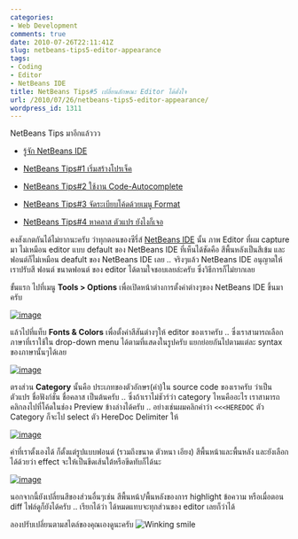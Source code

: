 ```yaml
---
categories:
- Web Development
comments: true
date: 2010-07-26T22:11:41Z
slug: netbeans-tips5-editor-appearance
tags:
- Coding
- Editor
- NetBeans IDE
title: NetBeans Tips#5 เปลี่ยนลักษณะ Editor ได้ดั่งใจ
url: /2010/07/26/netbeans-tips5-editor-appearance/
wordpress_id: 1311
---
```


NetBeans Tips มาอีกแล้ววว




  * [รู้จัก NetBeans IDE](https://armno.in.th/20100710/%e0%b9%81%e0%b8%99%e0%b8%b0%e0%b8%99%e0%b8%b3-netbeans-ide-%e0%b8%aa%e0%b8%b3%e0%b8%ab%e0%b8%a3%e0%b8%b1%e0%b8%9a%e0%b9%80%e0%b8%82%e0%b8%b5%e0%b8%a2%e0%b8%99%e0%b9%82%e0%b8%84%e0%b9%89%e0%b8%94-php)


  * [NetBeans Tips#1 เริ่มสร้างโปรเจ็ค](https://armno.in.th/20100710/netbeans-tips1-%e0%b9%80%e0%b8%a3%e0%b8%b4%e0%b9%88%e0%b8%a1%e0%b8%aa%e0%b8%a3%e0%b9%89%e0%b8%b2%e0%b8%87%e0%b9%82%e0%b8%9b%e0%b8%a3%e0%b9%80%e0%b8%88%e0%b9%87%e0%b8%84)


  * [NetBeans Tips#2 ใช้งาน Code-Autocomplete](https://armno.in.th/20100711/netbeans-tips2-%e0%b9%83%e0%b8%8a%e0%b9%89%e0%b8%87%e0%b8%b2%e0%b8%99-code-auto-complete)


  * [NetBeans Tips#3 จัดระเบียบโค้ดด้วยเมนู Format](https://armno.in.th/20100713/netbeans-tips-3-%e0%b8%88%e0%b8%b1%e0%b8%94%e0%b8%a3%e0%b8%b0%e0%b9%80%e0%b8%9a%e0%b8%b5%e0%b8%a2%e0%b8%9a%e0%b9%82%e0%b8%84%e0%b9%89%e0%b8%94%e0%b8%94%e0%b9%89%e0%b8%a7%e0%b8%a2%e0%b9%80%e0%b8%a1)


  * [NetBeans Tips#4 หาคลาส ตัวแปร ยังไงก็เจอ](https://armno.in.th/20100717/netbeans-tips-4-%e0%b8%ab%e0%b8%b2%e0%b8%84%e0%b8%a5%e0%b8%b2%e0%b8%aa-%e0%b8%95%e0%b8%b1%e0%b8%a7%e0%b9%81%e0%b8%9b%e0%b8%a3-%e0%b8%a2%e0%b8%b1%e0%b8%87%e0%b9%84%e0%b8%87%e0%b8%81%e0%b9%87%e0%b9%80)


คงสังเกตกันได้ไม่ยากนะครับ ว่าทุกตอนของซีรี่ส์ [NetBeans IDE](https://armno.in.th/content/netbeans-ide) นั้น ภาพ Editor ที่ผม capture มา ไม่เหมือน editor แบบ default ของ NetBeans IDE ที่เห็นได้ชัดคือ สีพื้นหลังเป็นสีเข้ม และฟอนต์ก็ไม่เหมือน deafult ของ NetBeans IDE เลย .. จริงๆแล้ว NetBeans IDE อนุญาตให้เราปรับสี ฟอนต์ ขนาดฟอนต์ ของ editor ได้ตามใจชอบเลยล่ะครับ ซึ่งวิธีการก็ไม่ยากเลย

ขั้นแรก ไปที่เมนู **Tools > Options** เพื่อเปิดหน้าต่างการตั้งค่าต่างๆของ NetBeans IDE ขึ้นมาครับ

[![image](https://files.armno.in.th/uploads/2010/07/image_thumb19.png)](https://files.armno.in.th/uploads/2010/07/image19.png)



แล้วไปที่แท็บ **Fonts & Colors** เพื่อตั้งค่าสีสันต่างๆให้ editor ของเราครับ .. ซึ่งเราสามารถเลือกภาษาที่เราใช้ใน drop-down menu ได้ตามที่แสดงในรูปครับ แยกย่อยกันไปตามแต่ละ syntax ของภาษานั้นๆได้เลย

[![image](https://files.armno.in.th/uploads/2010/07/image_thumb20.png)](https://files.armno.in.th/uploads/2010/07/image20.png)

ตรงส่วน **Category** นั้นคือ ประเภทของตัวอักษร(คำ)ใน source code ของเราครับ ว่าเป็นตัวแปร ชื่อฟังก์ชั่น ชื่อคลาส เป็นต้นครับ .. ซึ่งถ้าเราไม่ชัวร์ว่า category ไหนคืออะไร เราสามารถคลิกลงไปที่โค้ดในช่อง Preview ข้างล่างได้ครับ .. อย่างเช่นผมคลิกคำว่า `<<<HEREDOC` ตัว Category ก็จะไป select ตัว HereDoc Delimiter ให้

[![image](https://files.armno.in.th/uploads/2010/07/image_thumb21.png)](https://files.armno.in.th/uploads/2010/07/image21.png)

ค่าที่เราตั้งเองได้ ก็ตั้งแต่รูปแบบฟอนต์ (รวมถึงขนาด ตัวหนา เอียง) สีพื้นหน้าและพื้นหลัง และยังเลือกได้ด้วยว่า effect จะให้เป็นขีดเส้นใต้หรือขีดทับก็ได้นะ

[![image](https://files.armno.in.th/uploads/2010/07/image_thumb22.png)](https://files.armno.in.th/uploads/2010/07/image22.png)

นอกจากนี้ยังเปลี่ยนสีของส่วนอื่นๆเช่น สีพื้นหน้า/พื้นหลังของการ highlight ข้อความ หรือเมื่อตอน diff ไฟล์ดูก็ยังได้ครับ .. เรียกได้ว่า ได้หมดแทบจะทุกส่วนของ editor เลยก็ว่าได้

ลองปรับเปลี่ยนตามสไตล์ของคุณเองดูนะครับ ![Winking smile](https://files.armno.in.th/uploads/2010/07/wlEmoticonwinkingsmile1.png)
